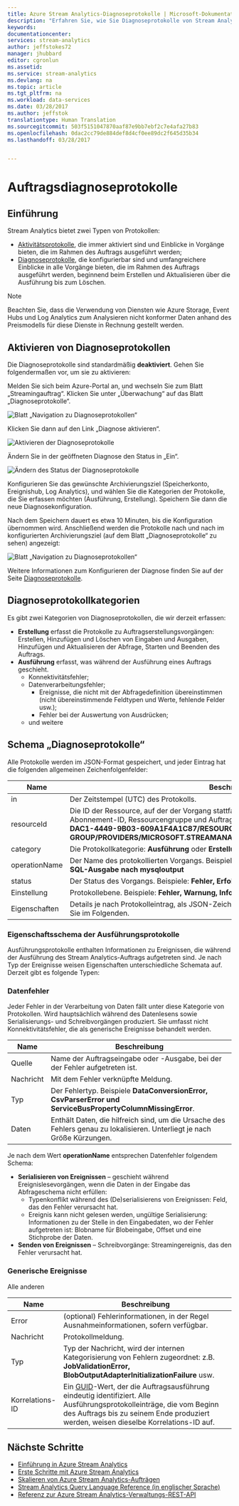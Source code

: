 ```yaml
---
title: Azure Stream Analytics-Diagnoseprotokolle | Microsoft-Dokumentation
description: "Erfahren Sie, wie Sie Diagnoseprotokolle von Stream Analytics-Aufträgen in Microsoft Azure analysieren."
keywords: 
documentationcenter: 
services: stream-analytics
author: jeffstokes72
manager: jhubbard
editor: cgronlun
ms.assetid: 
ms.service: stream-analytics
ms.devlang: na
ms.topic: article
ms.tgt_pltfrm: na
ms.workload: data-services
ms.date: 03/28/2017
ms.author: jeffstok
translationtype: Human Translation
ms.sourcegitcommit: 503f5151047870aaf87e9bb7ebf2c7e4afa27b83
ms.openlocfilehash: 0dac2cc79de884def8d4cf0ee89dc2f645d35b34
ms.lasthandoff: 03/28/2017


---
```

# <a name="job-diagnostic-logs"></a>Auftragsdiagnoseprotokolle

## <a name="introduction"></a>Einführung
Stream Analytics bietet zwei Typen von Protokollen: 
* [Aktivitätsprotokolle](https://docs.microsoft.com/azure/monitoring-and-diagnostics/monitoring-overview-activity-logs), die immer aktiviert sind und Einblicke in Vorgänge bieten, die im Rahmen des Auftrags ausgeführt werden;
* [Diagnoseprotokolle](https://docs.microsoft.com/azure/monitoring-and-diagnostics/monitoring-overview-of-diagnostic-logs), die konfigurierbar sind und umfangreichere Einblicke in alle Vorgänge bieten, die im Rahmen des Auftrags ausgeführt werden, beginnend beim Erstellen und Aktualisieren über die Ausführung bis zum Löschen.

> [!NOTE]
> Beachten Sie, dass die Verwendung von Diensten wie Azure Storage, Event Hubs und Log Analytics zum Analysieren nicht konformer Daten anhand des Preismodells für diese Dienste in Rechnung gestellt werden.

## <a name="how-to-enable-diagnostic-logs"></a>Aktivieren von Diagnoseprotokollen
Die Diagnoseprotokolle sind standardmäßig **deaktiviert**. Gehen Sie folgendermaßen vor, um sie zu aktivieren:

Melden Sie sich beim Azure-Portal an, und wechseln Sie zum Blatt „Streamingauftrag“. Klicken Sie unter „Überwachung“ auf das Blatt „Diagnoseprotokolle“.

![Blatt „Navigation zu Diagnoseprotokollen“](./media/stream-analytics-job-diagnostic-logs/image1.png)  

Klicken Sie dann auf den Link „Diagnose aktivieren“.

![Aktivieren der Diagnoseprotokolle](./media/stream-analytics-job-diagnostic-logs/image2.png)

Ändern Sie in der geöffneten Diagnose den Status in „Ein“.

![Ändern des Status der Diagnoseprotokolle](./media/stream-analytics-job-diagnostic-logs/image3.png)

Konfigurieren Sie das gewünschte Archivierungsziel (Speicherkonto, Ereignishub, Log Analytics), und wählen Sie die Kategorien der Protokolle, die Sie erfassen möchten (Ausführung, Erstellung). Speichern Sie dann die neue Diagnosekonfiguration.

Nach dem Speichern dauert es etwa 10 Minuten, bis die Konfiguration übernommen wird. Anschließend werden die Protokolle nach und nach im konfigurierten Archivierungsziel (auf dem Blatt „Diagnoseprotokolle“ zu sehen) angezeigt:

![Blatt „Navigation zu Diagnoseprotokollen“](./media/stream-analytics-job-diagnostic-logs/image4.png)

Weitere Informationen zum Konfigurieren der Diagnose finden Sie auf der Seite [Diagnoseprotokolle](https://docs.microsoft.com/azure/monitoring-and-diagnostics/monitoring-overview-of-diagnostic-logs).

## <a name="diagnostic-logs-categories"></a>Diagnoseprotokollkategorien
Es gibt zwei Kategorien von Diagnoseprotokollen, die wir derzeit erfassen:

* **Erstellung** erfasst die Protokolle zu Auftragserstellungsvorgängen: Erstellen, Hinzufügen und Löschen von Eingaben und Ausgaben, Hinzufügen und Aktualisieren der Abfrage, Starten und Beenden des Auftrags.
* **Ausführung** erfasst, was während der Ausführung eines Auftrags geschieht.
    * Konnektivitätsfehler;
    * Datenverarbeitungsfehler;
        * Ereignisse, die nicht mit der Abfragedefinition übereinstimmen (nicht übereinstimmende Feldtypen und Werte, fehlende Felder usw.);
        * Fehler bei der Auswertung von Ausdrücken;
    * und weitere

## <a name="diagnostic-logs-schema"></a>Schema „Diagnoseprotokolle“
Alle Protokolle werden im JSON-Format gespeichert, und jeder Eintrag hat die folgenden allgemeinen Zeichenfolgenfelder:

Name | Beschreibung
------- | -------
in | Der Zeitstempel (UTC) des Protokolls.
resourceId | Die ID der Ressource, auf der der Vorgang stattfand, in Großbuchstaben. Beinhaltet Abonnement-ID, Ressourcengruppe und Auftragsname. Beispiel: **/SUBSCRIPTIONS/6503D296-DAC1-4449-9B03-609A1F4A1C87/RESOURCEGROUPS/MY-RESOURCE-GROUP/PROVIDERS/MICROSOFT.STREAMANALYTICS/STREAMINGJOBS/MYSTREAMINGJOB**.
category | Die Protokollkategorie: **Ausführung** oder **Erstellung**.
operationName | Der Name des protokollierten Vorgangs. Beispiel **Ereignisse senden: Fehler beim Schreiben der SQL-Ausgabe nach mysqloutput**
status | Der Status des Vorgangs. Beispiele: **Fehler, Erfolg**.
Einstellung | Protokollebene. Beispiele: **Fehler, Warnung, Information**.
Eigenschaften | Details je nach Protokolleintrag, als JSON-Zeichenfolge serialisiert; weitere Informationen finden Sie im Folgenden.

### <a name="execution-logs-properties-schema"></a>Eigenschaftsschema der Ausführungsprotokolle
Ausführungsprotokolle enthalten Informationen zu Ereignissen, die während der Ausführung des Stream Analytics-Auftrags aufgetreten sind.
Je nach Typ der Ereignisse weisen Eigenschaften unterschiedliche Schemata auf. Derzeit gibt es folgende Typen:

### <a name="data-errors"></a>Datenfehler
Jeder Fehler in der Verarbeitung von Daten fällt unter diese Kategorie von Protokollen. Wird hauptsächlich während des Datenlesens sowie Serialisierungs- und Schreibvorgängen produziert. Sie umfasst nicht Konnektivitätsfehler, die als generische Ereignisse behandelt werden.

Name | Beschreibung
------- | -------
Quelle | Name der Auftragseingabe oder -Ausgabe, bei der der Fehler aufgetreten ist.
Nachricht | Mit dem Fehler verknüpfte Meldung.
Typ | Der Fehlertyp. Beispiele **DataConversionError, CsvParserError und ServiceBusPropertyColumnMissingError**.
Daten | Enthält Daten, die hilfreich sind, um die Ursache des Fehlers genau zu lokalisieren. Unterliegt je nach Größe Kürzungen.

Je nach dem Wert **operationName** entsprechen Datenfehler folgendem Schema:
* **Serialisieren von Ereignissen** – geschieht während Ereignislesevorgängen, wenn die Daten in der Eingabe das Abfrageschema nicht erfüllen:
    * Typenkonflikt während des (De)serialisierens von Ereignissen: Feld, das den Fehler verursacht hat.
    * Ereignis kann nicht gelesen werden, ungültige Serialisierung: Informationen zu der Stelle in den Eingabedaten, wo der Fehler aufgetreten ist: Blobname für Blobeingabe, Offset und eine Stichprobe der Daten.
* **Senden von Ereignissen** – Schreibvorgänge: Streamingereignis, das den Fehler verursacht hat.

### <a name="generic-events"></a>Generische Ereignisse
Alle anderen

Name | Beschreibung
-------- | --------
Error | (optional) Fehlerinformationen, in der Regel Ausnahmeinformationen, sofern verfügbar.
Nachricht| Protokollmeldung.
Typ | Typ der Nachricht, wird der internen Kategorisierung von Fehlern zugeordnet: z.B. **JobValidationError, BlobOutputAdapterInitializationFailure** usw.
Korrelations-ID | Ein [GUID](https://en.wikipedia.org/wiki/Universally_unique_identifier)-Wert, der die Auftragsausführung eindeutig identifiziert. Alle Ausführungsprotokolleinträge, die vom Beginn des Auftrags bis zu seinem Ende produziert werden, weisen dieselbe Korrelations-ID auf.



## <a name="next-steps"></a>Nächste Schritte
* [Einführung in Azure Stream Analytics](stream-analytics-introduction.md)
* [Erste Schritte mit Azure Stream Analytics](stream-analytics-get-started.md)
* [Skalieren von Azure Stream Analytics-Aufträgen](stream-analytics-scale-jobs.md)
* [Stream Analytics Query Language Reference (in englischer Sprache)](https://msdn.microsoft.com/library/azure/dn834998.aspx)
* [Referenz zur Azure Stream Analytics-Verwaltungs-REST-API](https://msdn.microsoft.com/library/azure/dn835031.aspx)


